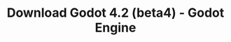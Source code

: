 ---
# Generated by /tools/generators/src/download_archive_generator !!! do not edit by hand !!!
title: 'Download Godot 4.2 (beta4) - Godot Engine'
type: 'download/archive'
name: '4.2'
flavor: 'beta4'
release_date: '2023-10-31T03:00:00-00:00'
release_notes: 'article/dev-snapshot-godot-4-2-beta-4/'
primaryPlatforms:
  - 'android.apk'
  - 'linux.64'
  - 'macos.universal'
  - 'windows.64'
  - 'web'
  - 'templates'
links:
  android.apk:
    name: 'android.apk'
    title: 'Android'
    caption: 'Universal APK (ARM64 + ARMv7 + x86_64 + x86)'
    tags:
      - 'APK download'
      - 'ARM64/v7'
      - 'x86 (64 & 32 bit)'
    hosts:
      github_builds:
        regular: 'https://github.com/godotengine/godot-builds/releases/download/4.2-beta4/Godot_v4.2-beta4_android_editor.apk'
        mono: '#'
      github:
        regular: 'https://github.com/godotengine/godot/releases/download/4.2-beta4/Godot_v4.2-beta4_android_editor.apk'
        mono: '#'
  linux.64:
    name: 'linux.64'
    title: 'Linux'
    caption: 'Standard (x86_64)'
    tags:
      - '64 bit'
    hosts:
      github_builds:
        regular: 'https://github.com/godotengine/godot-builds/releases/download/4.2-beta4/Godot_v4.2-beta4_linux.x86_64.zip'
        mono: 'https://github.com/godotengine/godot-builds/releases/download/4.2-beta4/Godot_v4.2-beta4_mono_linux_x86_64.zip'
      github:
        regular: 'https://github.com/godotengine/godot/releases/download/4.2-beta4/Godot_v4.2-beta4_linux.x86_64.zip'
        mono: 'https://github.com/godotengine/godot/releases/download/4.2-beta4/Godot_v4.2-beta4_mono_linux_x86_64.zip'
  macos.universal:
    name: 'macos.universal'
    title: 'macOS'
    caption: 'Universal (x86_64 + Apple Silicon)'
    tags:
      - 'Intel/Apple Silicon'
      - '64 bit'
    hosts:
      github_builds:
        regular: 'https://github.com/godotengine/godot-builds/releases/download/4.2-beta4/Godot_v4.2-beta4_macos.universal.zip'
        mono: 'https://github.com/godotengine/godot-builds/releases/download/4.2-beta4/Godot_v4.2-beta4_mono_macos.universal.zip'
      github:
        regular: 'https://github.com/godotengine/godot/releases/download/4.2-beta4/Godot_v4.2-beta4_macos.universal.zip'
        mono: 'https://github.com/godotengine/godot/releases/download/4.2-beta4/Godot_v4.2-beta4_mono_macos.universal.zip'
  windows.64:
    name: 'windows.64'
    title: 'Windows'
    caption: 'Standard (x86_64)'
    tags:
      - '64 bit'
    hosts:
      github_builds:
        regular: 'https://github.com/godotengine/godot-builds/releases/download/4.2-beta4/Godot_v4.2-beta4_win64.exe.zip'
        mono: 'https://github.com/godotengine/godot-builds/releases/download/4.2-beta4/Godot_v4.2-beta4_mono_win64.zip'
      github:
        regular: 'https://github.com/godotengine/godot/releases/download/4.2-beta4/Godot_v4.2-beta4_win64.exe.zip'
        mono: 'https://github.com/godotengine/godot/releases/download/4.2-beta4/Godot_v4.2-beta4_mono_win64.zip'
  web:
    name: 'web'
    title: 'Web editor'
    caption: ''
    tags:
      - 'Self-hosted'
      - 'Cross-platform'
    hosts:
      github_builds:
        regular: 'https://github.com/godotengine/godot-builds/releases/download/4.2-beta4/Godot_v4.2-beta4_web_editor.zip'
        mono: '#'
      github:
        regular: 'https://github.com/godotengine/godot/releases/download/4.2-beta4/Godot_v4.2-beta4_web_editor.zip'
        mono: '#'
  linux.arm64:
    name: 'linux.arm64'
    title: 'Linux'
    caption: 'Standard (ARM64)'
    tags:
      - 'ARM64'
      - '64 bit'
    hosts:
      github_builds:
        regular: 'https://github.com/godotengine/godot-builds/releases/download/4.2-beta4/Godot_v4.2-beta4_linux.arm64.zip'
        mono: 'https://github.com/godotengine/godot-builds/releases/download/4.2-beta4/Godot_v4.2-beta4_mono_linux_arm64.zip'
      github:
        regular: 'https://github.com/godotengine/godot/releases/download/4.2-beta4/Godot_v4.2-beta4_linux.arm64.zip'
        mono: 'https://github.com/godotengine/godot/releases/download/4.2-beta4/Godot_v4.2-beta4_mono_linux_arm64.zip'
  linux.32:
    name: 'linux.32'
    title: 'Linux'
    caption: 'Standard (x86)'
    tags:
      - '32 bit'
    hosts:
      github_builds:
        regular: 'https://github.com/godotengine/godot-builds/releases/download/4.2-beta4/Godot_v4.2-beta4_linux.x86_32.zip'
        mono: 'https://github.com/godotengine/godot-builds/releases/download/4.2-beta4/Godot_v4.2-beta4_mono_linux_x86_32.zip'
      github:
        regular: 'https://github.com/godotengine/godot/releases/download/4.2-beta4/Godot_v4.2-beta4_linux.x86_32.zip'
        mono: 'https://github.com/godotengine/godot/releases/download/4.2-beta4/Godot_v4.2-beta4_mono_linux_x86_32.zip'
  linux.arm32:
    name: 'linux.arm32'
    title: 'Linux'
    caption: 'Standard (ARM32)'
    tags:
      - 'ARM32'
      - '32 bit'
    hosts:
      github_builds:
        regular: 'https://github.com/godotengine/godot-builds/releases/download/4.2-beta4/Godot_v4.2-beta4_linux.arm32.zip'
        mono: 'https://github.com/godotengine/godot-builds/releases/download/4.2-beta4/Godot_v4.2-beta4_mono_linux_arm32.zip'
      github:
        regular: 'https://github.com/godotengine/godot/releases/download/4.2-beta4/Godot_v4.2-beta4_linux.arm32.zip'
        mono: 'https://github.com/godotengine/godot/releases/download/4.2-beta4/Godot_v4.2-beta4_mono_linux_arm32.zip'
  windows.32:
    name: 'windows.32'
    title: 'Windows'
    caption: 'Standard (x86)'
    tags:
      - '32 bit'
    hosts:
      github_builds:
        regular: 'https://github.com/godotengine/godot-builds/releases/download/4.2-beta4/Godot_v4.2-beta4_win32.exe.zip'
        mono: 'https://github.com/godotengine/godot-builds/releases/download/4.2-beta4/Godot_v4.2-beta4_mono_win32.zip'
      github:
        regular: 'https://github.com/godotengine/godot/releases/download/4.2-beta4/Godot_v4.2-beta4_win32.exe.zip'
        mono: 'https://github.com/godotengine/godot/releases/download/4.2-beta4/Godot_v4.2-beta4_mono_win32.zip'
  aar_library:
    name: 'aar_library'
    title: 'AAR library'
    caption: ''
    tags:
      - 'Android plugins'
      - 'Java'
      - 'Kotlin'
    hosts:
      github_builds:
        regular: 'https://github.com/godotengine/godot-builds/releases/download/4.2-beta4/godot-lib.4.2.beta4.template_release.aar'
        mono: '#'
      github:
        regular: 'https://github.com/godotengine/godot/releases/download/4.2-beta4/godot-lib.4.2.beta4.template_release.aar'
        mono: '#'
  templates:
    name: 'templates'
    title: 'Export templates'
    caption: ''
    tags:
      - 'Used to export your games to all supported platforms'
    hosts:
      github_builds:
        regular: 'https://github.com/godotengine/godot-builds/releases/download/4.2-beta4/Godot_v4.2-beta4_export_templates.tpz'
        mono: 'https://github.com/godotengine/godot-builds/releases/download/4.2-beta4/Godot_v4.2-beta4_mono_export_templates.tpz'
      github:
        regular: 'https://github.com/godotengine/godot/releases/download/4.2-beta4/Godot_v4.2-beta4_export_templates.tpz'
        mono: 'https://github.com/godotengine/godot/releases/download/4.2-beta4/Godot_v4.2-beta4_mono_export_templates.tpz'
---